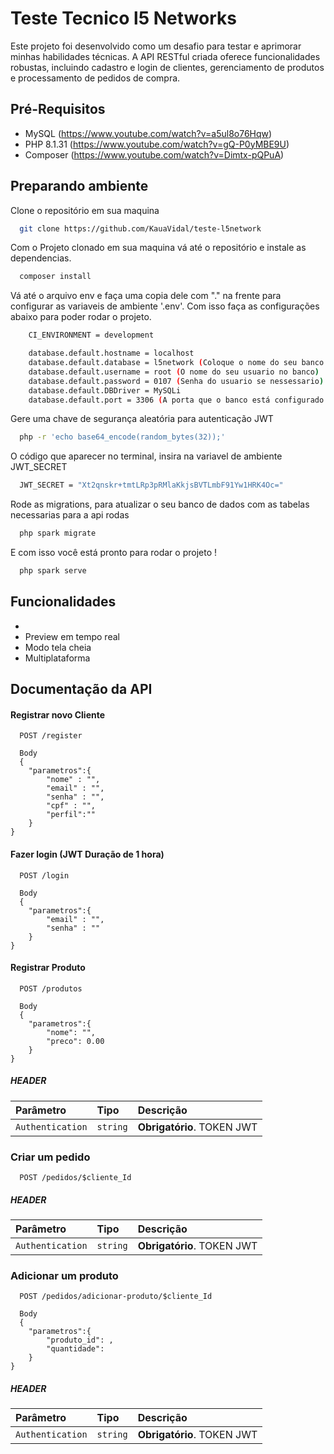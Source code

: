 
# Teste Tecnico l5 Networks

Este projeto foi desenvolvido como um desafio para testar e aprimorar minhas habilidades técnicas. A API RESTful criada oferece funcionalidades robustas, incluindo cadastro e login de clientes, gerenciamento de produtos e processamento de pedidos de compra.


## Pré-Requisitos
- MySQL (https://www.youtube.com/watch?v=a5ul8o76Hqw)
- PHP 8.1.31 (https://www.youtube.com/watch?v=gQ-P0yMBE9U)
- Composer (https://www.youtube.com/watch?v=Dimtx-pQPuA)
## Preparando ambiente

Clone o repositório em sua maquina

```bash
  git clone https://github.com/KauaVidal/teste-l5network
```
Com o Projeto clonado em sua maquina vá até o repositório e instale as dependencias.
```bash
  composer install
```
Vá até o arquivo env e faça uma copia dele com "." na frente para configurar as variaveis de ambiente '.env'. Com isso faça as configurações abaixo para poder rodar o projeto.

```bash
    CI_ENVIRONMENT = development

    database.default.hostname = localhost
    database.default.database = l5network (Coloque o nome do seu banco de dados) 
    database.default.username = root (O nome do seu usuario no banco)
    database.default.password = 0107 (Senha do usuario se nessessario)
    database.default.DBDriver = MySQLi
    database.default.port = 3306 (A porta que o banco está configurado geralmente por padrão é 3306 para MySQL)
```

Gere uma chave de segurança aleatória para autenticação JWT 
```bash
  php -r 'echo base64_encode(random_bytes(32));'
```

O código que aparecer no terminal, insira na variavel de ambiente JWT_SECRET

```bash
  JWT_SECRET = "Xt2qnskr+tmtLRp3pRMlaKkjsBVTLmbF91Yw1HRK4Oc=" 
```
Rode as migrations, para atualizar o seu banco de dados com as tabelas necessarias para a api rodas

```bash
  php spark migrate
```

E com isso você está pronto para rodar o projeto !
```bash
  php spark serve
```
## Funcionalidades

- 
- Preview em tempo real
- Modo tela cheia
- Multiplataforma


## Documentação da API

#### Registrar novo Cliente

```http
  POST /register
```
```body
  Body 
  {
    "parametros":{
        "nome" : "",
        "email" : "",
        "senha" : "",
        "cpf" : "",
        "perfil":""
    }
}
```

#### Fazer login (JWT Duração de 1 hora)

```http
  POST /login
```
```
  Body 
  {
    "parametros":{
        "email" : "",
        "senha" : ""
    }
}
```

#### Registrar Produto


```http
  POST /produtos
```

```
  Body 
  {
    "parametros":{
        "nome": "",
        "preco": 0.00
    }
}
```
##### HEADER

| Parâmetro   | Tipo       | Descrição                                   |
| :---------- | :--------- | :------------------------------------------ |
| `Authentication`      | `string` | **Obrigatório**. TOKEN JWT |

### Criar um pedido

```http
  POST /pedidos/$cliente_Id
```

##### HEADER

| Parâmetro   | Tipo       | Descrição                                   |
| :---------- | :--------- | :------------------------------------------ |
| `Authentication`      | `string` | **Obrigatório**. TOKEN JWT |




### Adicionar um produto

```http
  POST /pedidos/adicionar-produto/$cliente_Id
```

```
  Body 
  {
    "parametros":{
        "produto_id": ,
        "quantidade": 
    }
}
``` 

##### HEADER

| Parâmetro   | Tipo       | Descrição                                   |
| :---------- | :--------- | :------------------------------------------ |
| `Authentication`      | `string` | **Obrigatório**. TOKEN JWT |
